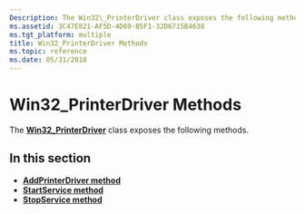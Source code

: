 ```yaml
---
Description: The Win32\_PrinterDriver class exposes the following methods.
ms.assetid: 3C47E821-AF5D-4D69-B5F1-32D6715B4638
ms.tgt_platform: multiple
title: Win32_PrinterDriver Methods
ms.topic: reference
ms.date: 05/31/2018
---
```


# Win32\_PrinterDriver Methods

The [**Win32\_PrinterDriver**](win32-printerdriver.md) class exposes the following methods.

## In this section

-   [**AddPrinterDriver method**](addprinterdriver-method-in-class-win32-printerdriver.md)
-   [**StartService method**](startservice-method-in-class-win32-printerdriver.md)
-   [**StopService method**](stopservice-method-in-class-win32-printerdriver.md)

 

 



